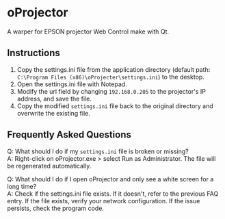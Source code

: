 # oProjector
A warper for EPSON projector Web Control make with Qt.

## Instructions
1. Copy the settings.ini file from the application directory (default path:
`C:\Program Files (x86)\oProjecter\settings.ini`) to the desktop.
2. Open the settings.ini file with Notepad.
3. Modify the url field by changing `192.168.0.205` to the projector's IP address, and save the file.
4. Copy the modified `settings.ini` file back to the original directory and overwrite the existing file.

## Frequently Asked Questions

Q: What should I do if my `settings.ini` file is broken or missing?  
A: Right-click on oProjector.exe > select Run as Administrator. The file will be regenerated automatically.  

Q: What should I do if I open oProjector and only see a white screen for a long time?  
A: Check if the settings.ini file exists. If it doesn't, refer to the previous FAQ entry. If the file exists, verify your network configuration. If the issue persists, check the program code.
